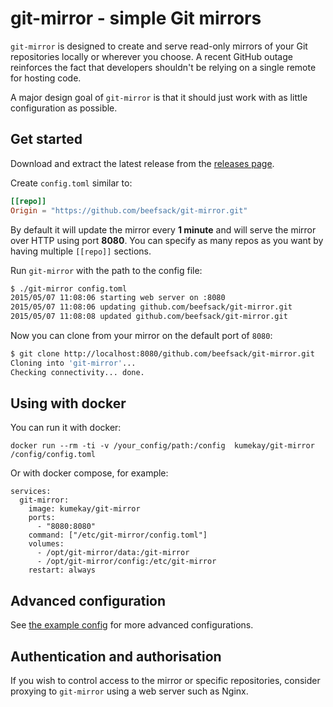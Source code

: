 # git-mirror - simple Git mirrors

`git-mirror` is designed to create and serve read-only mirrors of your Git repositories locally or wherever you choose. A recent GitHub outage reinforces the fact that developers shouldn't be relying on a single remote for hosting code.

A major design goal of `git-mirror` is that it should just work with as little configuration as possible.

## Get started

Download and extract the latest release from the [releases page](https://github.com/beefsack/git-mirror/releases).

Create `config.toml` similar to:

```toml
[[repo]]
Origin = "https://github.com/beefsack/git-mirror.git"
```

By default it will update the mirror every **1 minute** and will serve the mirror over HTTP using port **8080**. You can specify as many repos as you want by having multiple `[[repo]]` sections.

Run `git-mirror` with the path to the config file:

```bash
$ ./git-mirror config.toml
2015/05/07 11:08:06 starting web server on :8080
2015/05/07 11:08:06 updating github.com/beefsack/git-mirror.git
2015/05/07 11:08:08 updated github.com/beefsack/git-mirror.git
```

Now you can clone from your mirror on the default port of `8080`:

```bash
$ git clone http://localhost:8080/github.com/beefsack/git-mirror.git
Cloning into 'git-mirror'...
Checking connectivity... done.
```

## Using with docker

You can run it with docker:

```
docker run --rm -ti -v /your_config/path:/config  kumekay/git-mirror /config/config.toml
```

Or with docker compose, for example:

```
services:
  git-mirror:
    image: kumekay/git-mirror
    ports:
      - "8080:8080"
    command: ["/etc/git-mirror/config.toml"]
    volumes:
      - /opt/git-mirror/data:/git-mirror
      - /opt/git-mirror/config:/etc/git-mirror
    restart: always
```

## Advanced configuration

See [the example config](example-config.toml) for more advanced configurations.

## Authentication and authorisation

If you wish to control access to the mirror or specific repositories, consider proxying to `git-mirror` using a web server such as Nginx.

